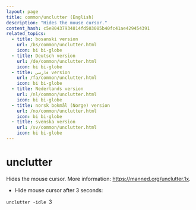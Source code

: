 ```yaml
---
layout: page
title: common/unclutter (English)
description: "Hides the mouse cursor."
content_hash: c5e80437934814fd503085b40fc41ae429454391
related_topics:
  - title: bosanski version
    url: /bs/common/unclutter.html
    icon: bi bi-globe
  - title: Deutsch version
    url: /de/common/unclutter.html
    icon: bi bi-globe
  - title: فارسی version
    url: /fa/common/unclutter.html
    icon: bi bi-globe
  - title: Nederlands version
    url: /nl/common/unclutter.html
    icon: bi bi-globe
  - title: norsk bokmål (Norge) version
    url: /no/common/unclutter.html
    icon: bi bi-globe
  - title: svenska version
    url: /sv/common/unclutter.html
    icon: bi bi-globe
---
```

# unclutter

Hides the mouse cursor.
More information: <https://manned.org/unclutter.1x>.

- Hide mouse cursor after 3 seconds:

`unclutter -idle `<span class="tldr-var badge badge-pill bg-dark-lm bg-white-dm text-white-lm text-dark-dm font-weight-bold">3</span>
